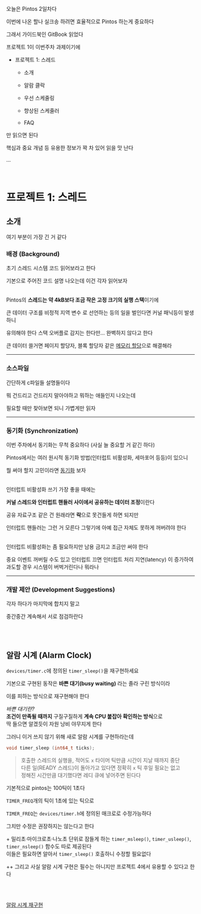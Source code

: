 오늘은 Pintos 2일차다

이번에 나온 할나 실크송 하려면 효율적으로 Pintos 하는게 중요하다

그래서 가이드북인 GitBook 읽었다

프로젝트 1이 이번주차 과제이기에

- 프로젝트 1: 스레드

    - 소개

    - 알람 클락

    - 우선 스케줄링

    - 향상된 스케줄러

    - FAQ

만 읽으면 된다

핵심과 중요 개념 등 유용한 정보가 꽉 차 있어 읽을 맛 난다

...

<br>

# 프로젝트 1: 스레드

## 소개

여기 부분이 가장 긴 거 같다

### 배경 (Background)

초기 스레드 시스템 코드 읽어보라고 한다

기본으로 주어진 코드 설명 나오는데 이건 각자 읽어보자
<br><br>

Pintos의 **스레드는 약 4kB보다 조금 작은 고정 크기의 실행 스택**이기에

큰 데이터 구조를 비정적 지역 변수 로 선언하는 등의 일을 벌인다면 커널 패닉등이 발생하니

유의해야 한다 스택 오버플로 감지는 한다만... 완벽하지 않다고 한다

큰 데이터 쓸거면 페이지 할당자, 블록 할당자 같은 [메모리 할당](TIL_0905+.md)으로 해결해라

___

### 소스파일

간단하게 c파일들 설명들이다

뭐 건드리고 건드리지 말아야하고 뭐하는 애들인지 나오는데

필요할 때만 찾아보면 되니 가볍게만 읽자

___

### 동기화 (Synchronization)

이번 주차에서 동기화는 무척 중요하다 (사실 늘 중요할 거 같긴 하다)

Pintos에서는 여러 원시적 동기화 방법(인터럽트 비활성화, 세마포어 등등)이 있으니

뭘 써야 할지 고민이라면 [동기화](TIL_0904+.md) 보자
<br><br>

인터럽트 비활성화 쓰기 가장 좋을 때에는

**커널 스레드와 인터럽트 핸들러 사이에서 공유하는 데이터 조정**이란다

공유 자료구조 같은 건 원래라면 **락**으로 못건들게 하면 되지만

인터럽트 핸들러는 그런 거 모른다 그렇기에 아예 접근 자체도 못하게 꺼버려야 한다
<br><br>

인터럽트 비활성화는 좀 필요하지만 남용 금지고 조금만 써야 한다

중요 이벤트 꺼버릴 수도 있고 인터럽트 끄면 인터럽트 처리 지연(latency) 이 증가하여 과도할 경우 시스템이 버벅거린다나 뭐라나

___

### 개발 제안 (Development Suggestions)

각자 하다가 마지막에 합치지 말고

중간중간 계속해서 서로 점검하란다

<br><br>


## 알람 시계 (Alarm Clock)

`devices/timer.c`에 정의된 `timer_sleep()`을 재구현하세요

기본으로 구현된 동작은 **바쁜 대기(busy waiting)** 라는 졸라 구린 방식이라

이를 피하는 방식으로 재구현해야 한다

*바쁜 대기란?*<br>
**조건이 만족될 때까지** 구질구질하게 **계속 CPU 붙잡아 확인하는 방식**으로<br>
딱 들으면 알겠듯이 자원 낭비 야무지게 한다

그러니 이거 쓰지 않기 위해 새로 알람 시계를 구현하라는데

```c
void timer_sleep (int64_t ticks);
```
> 호출한 스레드의 실행을, 적어도 `x` 타이머 틱만큼 시간이 지날 때까지 중단<br>
다른 일(READY 스레드)이 돌아가고 있다면 정확히 `x` 틱 후일 필요는 없고<br>
정해진 시간만큼 대기했다면 레디 큐에 넣어주면 된다다

기본적으로 pintos는 100틱이 1초다

`TIMER_FREQ`개의 틱이 1초에 있는 틱으로

`TIMER_FREQ`는 `devices/timer.h`에 정의된 매크로로 수정가능하다

그치만 수정은 권장하지는 않는다고 한다

\+ 밀리초·마이크로초·나노초 단위로 잠들게 하는 `timer_msleep()`, `timer_usleep()`, `timer_nsleep()` 함수도 따로 제공된다<br>
이들은 필요하면 알아서 `timer_sleep()` 호출하니 수정할 필요없다

\++ 그리고 사실 알람 시계 구현은 필수는 아니지만 프로젝트 4에서 유용할 수 있다고 한다

<br><br>

[알람 시계 재구현](TIL_0905++.md)